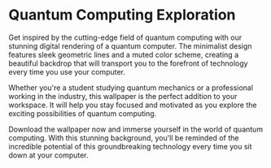 <!--font:Poppins-->

# Quantum Computing Exploration

Get inspired by the cutting-edge field of quantum computing with our stunning digital rendering of a quantum computer. The minimalist design features sleek geometric lines and a muted color scheme, creating a beautiful backdrop that will transport you to the forefront of technology every time you use your computer.

Whether you're a student studying quantum mechanics or a professional working in the industry, this wallpaper is the perfect addition to your workspace. It will help you stay focused and motivated as you explore the exciting possibilities of quantum computing.

Download the wallpaper now and immerse yourself in the world of quantum computing. With this stunning background, you'll be reminded of the incredible potential of this groundbreaking technology every time you sit down at your computer.

<!--

Write me markdown content of website with wallpaper:

"A wallpaper featuring a digital rendering of a quantum computer, with a minimalist color scheme and geometric lines."

The header of the page should not be copy of the text but rather a real content of the website which is using this wallpaper.


---


# Quantum Computing Wallpaper

Decorate your desktop with our stunning wallpaper featuring a digital rendering of a quantum computer. With its minimalist color scheme and geometric lines, this wallpaper is perfect for anyone interested in the cutting-edge technology of quantum computing.

Whether you're a student studying quantum mechanics or a professional working in the field, this wallpaper will add a touch of sophistication to your workspace. Download it now and enjoy the beauty of quantum computing every time you use your computer.


---


Heading should not include word "wallpaper". The website should not be about the wallpaper itself, wallpaper is just a related background, rewrite whole content.


---


# Experience the Futuristic World of Quantum Computing

Step into the future with our stunning digital rendering of a quantum computer. This minimalist design features sleek geometric lines and a muted color scheme, making it the perfect background for anyone interested in the cutting-edge field of quantum computing.

Whether you're a student studying quantum mechanics or a professional working in the industry, this wallpaper will transport you to the forefront of technology every time you use your computer. Immerse yourself in the world of quantum computing and stay inspired with this beautiful backdrop.

Download the wallpaper now and take the first step towards experiencing the exciting possibilities of quantum computing.


---


Heading is too long, rewrite whole content.


---


# Quantum Computing: Step into the Future

Our digital rendering of a quantum computer is the perfect way to stay inspired and connected to the cutting-edge field of quantum computing. The minimalist design features sleek geometric lines and a muted color scheme, creating a beautiful backdrop that will transport you to the forefront of technology every time you use your computer.

Whether you're a student studying quantum mechanics or a professional working in the industry, this wallpaper is an essential addition to your workspace. It will help you stay focused and motivated as you explore the exciting possibilities of quantum computing.

Download the wallpaper now and take the first step towards experiencing the future of computing. With this stunning background, you'll be reminded of the incredible potential of quantum computing every time you sit down at your computer.


---


Heading is too long, rewrite whole content.


---


# Explore the World of Quantum Computing

Get inspired by the cutting-edge field of quantum computing with our stunning digital rendering of a quantum computer. The minimalist design features sleek geometric lines and a muted color scheme, creating a beautiful backdrop that will transport you to the forefront of technology every time you use your computer.

Whether you're a student studying quantum mechanics or a professional working in the industry, this wallpaper is the perfect addition to your workspace. It will help you stay focused and motivated as you explore the exciting possibilities of quantum computing.

Download the wallpaper now and immerse yourself in the world of quantum computing. With this stunning background, you'll be reminded of the incredible potential of this groundbreaking technology every time you sit down at your computer.


---


Write me a Google font which is best fitting for the website.

Pick from the list:
- Open Sans
- Playfair Display
- Lobster
- Lato
- Barlow Condensed
- Montserrat
- Exo 2
- Inter
- Orbitron
- Poppins
- Great Vibes
- IBM Plex Sans
- Futura
- Roboto
- Dancing Script
- Alegreya
- Raleway


Write just the font name nothing else.


---


Poppins

-->

